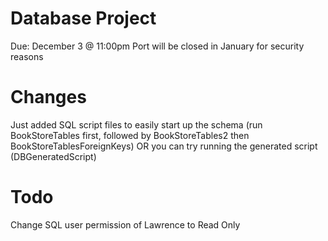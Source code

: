 # Database Project
Due: December 3 @ 11:00pm
Port will be closed in January for security reasons

# Changes
Just added SQL script files to easily start up the schema (run BookStoreTables first, followed by BookStoreTables2 then BookStoreTablesForeignKeys)
OR you can try running the generated script (DBGeneratedScript)

# Todo
Change SQL user permission of Lawrence to Read Only
